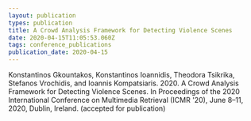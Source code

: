 ```yaml
---
layout: publication
types: publication
title: A Crowd Analysis Framework for Detecting Violence Scenes
date: 2020-04-15T11:05:53.060Z
tags: conference_publications
publication_date: 2020-04-15
---
```

Konstantinos Gkountakos, Konstantinos Ioannidis, Theodora Tsikrika, Stefanos Vrochidis, and Ioannis Kompatsiaris. 2020. A Crowd Analysis Framework for Detecting Violence Scenes. In Proceedings of the 2020 International Conference on Multimedia Retrieval (ICMR '20), June 8–11, 2020, Dublin, Ireland. (accepted for publication)